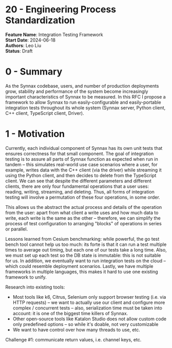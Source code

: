 # 20 - Engineering Process Standardization

**Feature Name**: Integration Testing Framework <br />
**Start Date**: 2024-06-18 <br />
**Authors**: Leo Liu<br />
**Status**: Draft <br />

# 0 - Summary

As the Synnax codebase, users, and number of production deployments grow, stability and 
performance of the system become increasingly important characteristics of Synnax to be
measured. In this RFC I propose a framework to allow Synnax to run easily-configurable
and easily-portable integration tests throughout its whole system (Synnax server, Python
client, C++ client, TypeScript client, Driver).

# 1 - Motivation

Currently, each individual component of Synnax has its own unit tests that ensures correctness
for that small component. The goal of integration testing is to assure all parts of Synnax
function as expected when run in tandem – this simulates real-world use case scenarios where
a user, for example, writes data with the C++ client (via the driver) while streaming it using
the Python client, and then decides to delete from the TypeScript client. We can see that
despite the different parameters and different clients, there are only four fundamental operations
that a user uses: reading, writing, streaming, and deleting. Thus, all forms of integration testing
will involve a permutation of these four operations, in some order.

This allows us the abstract the actual process and details of the operation from the user: apart from
what client a write uses and how much data to write, each write is the same as the other – therefore,
we can simplify the process of test configuration to arranging "blocks" of operations in series or parallel.

Lessons learned from Cesium benchmarking: while powerful, the go test bench tool cannot help us too much: its
forte is that it can run a test multiple times to average out timing, but each one of our tests take a long time.
Also, we must set up each test so the DB state is immutable: this is not suitable for us. In addition, we eventually
want to run integration tests on the cloud – which could resemble deployment scenarios. Lastly, we have multiple
frameworks in multiple languages, this makes it hard to use one existing framework to unify.

Research into existing tools:
- Most tools like k6, Citrus, Selenium only support browser testing (i.e. via HTTP requests) – we want to actually use our client
 and configure more complex / concurrent tests – also, serialization time must be taken into account: it is one of the biggest
 time killers of Synnax.
- Other open-source tools like Katalon Studio does not allow custom code only predefined options – so while it's doable, not
very customizable
- We want to have control over how many threads to use, etc.

Challenge #1: communicate return values, i.e. channel keys, etc.